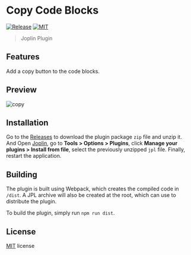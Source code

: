 # Copy Code Blocks

[![Release](https://img.shields.io/github/v/release/LightAPIs/joplin-copy-code-blocks?style=flat-square)](https://github.com/LightAPIs/joplin-copy-code-blocks/releases/latest) [![MIT](https://img.shields.io/github/license/LightAPIs/joplin-copy-code-blocks?style=flat-square)](/LICENSE)

> Joplin Plugin

## Features

Add a copy button to the code blocks.

## Preview

![copy](https://gcore.jsdelivr.net/gh/LightAPIs/PicGoImg@master/img/202301151550499.gif)

## Installation

Go to the [Releases](https://github.com/LightAPIs/joplin-copy-code-blocks/releases/latest) to download the plugin package `zip` file and unzip it. And Open [Joplin](https://joplinapp.org/), go to **Tools > Options > Plugins**, click **Manage your plugins > Install from file**, select the previously unzipped `jpl` file. Finally, restart the application.

## Building

The plugin is built using Webpack, which creates the compiled code in `/dist`. A JPL archive will also be created at the root, which can use to distribute the plugin.

To build the plugin, simply run `npm run dist`.

## License

[MIT](./LICENSE) license
